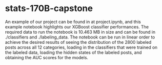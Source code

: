 # stats-170B-capstone
An example of our project can be found in at project.ipynb, and this example notebook highlights our XGBoost classifier performances. 
The required data to run the notebook is 10.463 MB in size and can be found in ./classifiers and ./labeling_data.
The notebook can be run in linear order to achieve the desired results of seeing the distribution of the 2800 labeled posts across all 12 categories, 
loading in the classifiers that were trained on the labeled data, loading the hidden states of the labeled posts, and obtaining the
AUC scores for the models.
